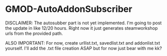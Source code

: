 # GMOD-AutoAddonSubscriber
DISCLAIMER: The autosubber part is not yet implemented. I'm going to post the update in like 12/20 hours. Right now it just generates steamworkshop urls from the provided path.

ALSO IMPORTANT: For now, create urllist.txt, savedlist.txt and addonlist.txt yourself. I'll add the .txt file creation ASAP but for now just bear with me kk?
